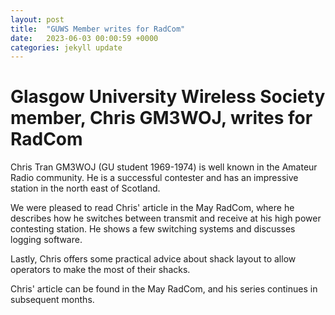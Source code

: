 ```yaml
---
layout: post
title:  "GUWS Member writes for RadCom"
date:   2023-06-03 00:00:59 +0000
categories: jekyll update
---
```

# Glasgow University Wireless Society member, Chris GM3WOJ, writes for RadCom

Chris Tran GM3WOJ (GU student 1969-1974) is well known in the Amateur Radio community. He is a successful contester and has an impressive station in the north east of Scotland.

We were pleased to read Chris' article in the May RadCom, where he describes how he switches between transmit and receive at his high power contesting station. He shows a few switching systems and discusses logging software.

Lastly, Chris offers some practical advice about shack layout to allow operators to make the most of their shacks.

Chris' article can be found in the May RadCom, and his series continues in subsequent months.
